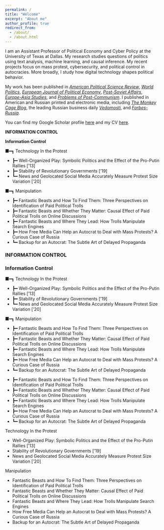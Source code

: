 ```yaml
---
permalink: /
title: "Welcome"
excerpt: "About me"
author_profile: true
redirect_from: 
  - /about/
  - /about.html
---
```


I am an Assistant Professor of Political Economy and Cyber Policy at the University of Texas at Dallas. My research studies questions of politics using text analysis, machine learning, and causal inference. My recent projects focus on mass protest, cybersecurity, and political control in autocracies. More broadly, I study how digital technology shapes political behavior. 

My work has been published in [_American Political Science Review_](https://doi.org/10.1017/S0003055420000295), [_World Politics_](https://doi.org/10.1017/S0043887114000215), [_European Journal of Political Economy_](https://doi.org/10.1016/j.ejpoleco.2019.08.003), [_Post-Soviet Affairs_](https://doi.org/10.1080/1060586X.2013.859434), [_Europe-Asia Studies_](https://doi.org/10.1080/09668136.2013.838055), and [_Problems of Post-Communism_](https://doi.org/10.2753/PPC1075-8216600203). I published in American and Russian printed and electronic media, including [_The Monkey Cage Blog_](https://themonkeycage.org/2012/03/the-complicated-views-of-pro-and-anti-putin-protestors/), the leading Russian business daily [_Vedomosti_](https://www.vedomosti.ru/authors/anton-sobolev/documents), and [_Forbes-Russia_](http://www.forbes.ru/mneniya-column/siloviki/249581-nauchilsya-li-rossiiskii-biznes-zashchishchatsya-ot-silovikov).

You can find my Google Scholar profile [here](https://scholar.google.com/citations?user=NBBrsKwAAAAJ&hl=en) and my CV [here](cv/).





**INFORMATION CONTROL**

**Information Control**
<div class="publication-list">
  <div class="category">
    <div class="category-header">■━┓ <span>Technology In the Protest</span></div>
    <ul class="articles">
      <li>┣━ Well-Organized Play: Symbolic Politics and the Effect of the Pro-Putin Rallies [’13]</li>
      <li>┣━ Stability of Revolutionary Governments [’19]</li>
      <li>┗━ News and Geolocated Social Media Accurately Measure Protest Size Variation [’20]</li>
    </ul>
  </div>
  <div class="category">
    <div class="category-header">■━┓ <span>Manipulation</span></div>
    <ul class="articles">
      <li>┣━ Fantastic Beasts and How To Find Them: Three Perspectives on Identification of Paid Political Trolls</li>
      <li>┣━ Fantastic Beasts and Whether They Matter: Causal Effect of Paid Political Trolls on Online Discussions</li>
      <li>┣━ Fantastic Beasts and Where They Lead: How Trolls Manipulate Search Engines</li>
      <li>┣━ How Free Media Can Help an Autocrat to Deal with Mass Protests? A Curious Case of Russia</li>
      <li>┗━ Backup for an Autocrat: The Subtle Art of Delayed Propaganda</li>
    </ul>
  </div>
</div>

### INFORMATION CONTROL


### Information Control



<div class="publication-list">
  <div class="category">
    <div class="category-header">■━┓ <span>Technology In the Protest</span></div>
    <ul class="articles">
      <li>┣━ Well-Organized Play: Symbolic Politics and the Effect of the Pro-Putin Rallies [’13]</li>
      <li>┣━ Stability of Revolutionary Governments [’19]</li>
      <li>┗━ News and Geolocated Social Media Accurately Measure Protest Size Variation [’20]</li>
    </ul>
  </div>
  <div class="category">
    <div class="category-header">■━┓ <span>Manipulation</span></div>
    <ul class="articles">
      <li>┣━ Fantastic Beasts and How To Find Them: Three Perspectives on Identification of Paid Political Trolls</li>
      <li>┣━ Fantastic Beasts and Whether They Matter: Causal Effect of Paid Political Trolls on Online Discussions</li>
      <li>┣━ Fantastic Beasts and Where They Lead: How Trolls Manipulate Search Engines</li>
      <li>┣━ How Free Media Can Help an Autocrat to Deal with Mass Protests? A Curious Case of Russia</li>
      <li>┗━ Backup for an Autocrat: The Subtle Art of Delayed Propaganda</li>
    </ul>
  </div>
</div>




<ul class="articles">
  <li><span class="line-symbol">┣━</span> Fantastic Beasts and How To Find Them: Three Perspectives on Identification of Paid Political Trolls</li>
  <li><span class="line-symbol">┣━</span> Fantastic Beasts and Whether They Matter: Causal Effect of Paid Political Trolls on Online Discussions</li>
  <li><span class="line-symbol">┣━</span> Fantastic Beasts and Where They Lead: How Trolls Manipulate Search Engines</li>
  <li><span class="line-symbol">┣━</span> How Free Media Can Help an Autocrat to Deal with Mass Protests? A Curious Case of Russia</li>
  <li><span class="line-symbol">┗━</span> Backup for an Autocrat: The Subtle Art of Delayed Propaganda</li>
</ul>





<div class="publication-list">
  <div class="category">
    <div class="category-header">Technology In the Protest</div>
    <ul class="articles">
      <li>Well-Organized Play: Symbolic Politics and the Effect of the Pro-Putin Rallies [’13]</li>
      <li>Stability of Revolutionary Governments [’19]</li>
      <li>News and Geolocated Social Media Accurately Measure Protest Size Variation [’20]</li>
    </ul>
  </div>

  <div class="category">
    <div class="category-header">Manipulation</div>
    <ul class="articles">
      <li>Fantastic Beasts and How To Find Them: Three Perspectives on Identification of Paid Political Trolls</li>
      <li>Fantastic Beasts and Whether They Matter: Causal Effect of Paid Political Trolls on Online Discussions</li>
      <li>Fantastic Beasts and Where They Lead: How Trolls Manipulate Search Engines</li>
      <li>How Free Media Can Help an Autocrat to Deal with Mass Protests? A Curious Case of Russia</li>
      <li>Backup for an Autocrat: The Subtle Art of Delayed Propaganda</li>
    </ul>
  </div>
</div>



<!--
Prior to my appointment at Yale, I received my Ph.D. in Political Science and M.Sc. in Statistics from University of California, Los Angeles. Before coming to UCLA, I was a research fellow at the Center for the Study of Institutions and Development at Higher School of Economics in Moscow (2013-14).

Since the results of R&D investments typically emerge years after the elected incumbent leaves her office, why do incumbent politicians pursue such policies? 



My [dissertation](dissertation/) explores the information tools employed by modern non-democratic leaders to maintain political control and their citizens’ probable responses to the strategies these tools make possible. It focuses primarily on government hiring of agents to impersonate ordinary citizens and engage online and offline with members of the political opposition. 

My other current projects cover a wide range of questions associated with collective behavior in the broadest sense. In collaboration with [Keith Chen (UCLA and Uber)](http://www.anderson.ucla.edu/faculty/keith.chen/), [Zachary Steinert-Threlkeld (UCLA)](https://zacharyst.com/), and [Jungseock Joo (UCLA)](http://home.jsjoo.com/), I am developing a set of spatial deep learning models to examine the diffusion of protest in the United States after the presidential election of 2016. In a separate paper, we detail our study of the accuracy of estimates of crowd sizes generated by social media data. 

In another project co-authored with [Dmitry Dagaev (Moscow, HSE)](https://www.hse.ru/en/staff/ddagaev), [Natalia Lamberova (UCLA)](https://sites.google.com/site/natalialamberova/) and [Konstantin Sonin (Univeristy of Chicago)](https://harris.uchicago.edu/directory/konstantin-sonin), I study how communication technology has changed the architecture of social movements worldwide [(check our recent paper)](https://doi.org/10.1016/j.ejpoleco.2019.08.003).

I have conducted field research in Russia, funded by Carnegie Corporation of New York, Emory University, Moscow Higher School of Economics, Indiana University, and St Petersburg University.
Before starting my PhD program at UCLA, I was a research fellow at the Center for the Study of Institutions and Development (2013-14) and a lecturer at the Department of Political Science at Higher School of Economics in Moscow (2010-13). I received *“The Best Lecturer of the Political Science Department”* Award in 2012. I also was a visiting research fellow at Russian & East European Institute at Indiana University.

-->